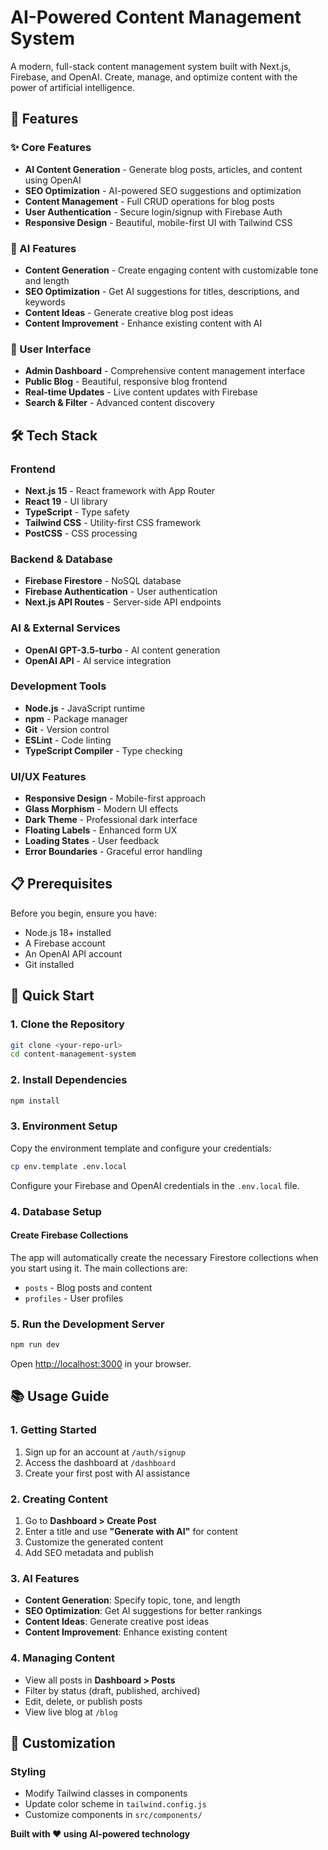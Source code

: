# AI-Powered Content Management System

A modern, full-stack content management system built with Next.js, Firebase, and OpenAI. Create, manage, and optimize content with the power of artificial intelligence.

## 🚀 Features

### ✨ Core Features
- **AI Content Generation** - Generate blog posts, articles, and content using OpenAI
- **SEO Optimization** - AI-powered SEO suggestions and optimization
- **Content Management** - Full CRUD operations for blog posts
- **User Authentication** - Secure login/signup with Firebase Auth
- **Responsive Design** - Beautiful, mobile-first UI with Tailwind CSS

### 🤖 AI Features
- **Content Generation** - Create engaging content with customizable tone and length
- **SEO Optimization** - Get AI suggestions for titles, descriptions, and keywords
- **Content Ideas** - Generate creative blog post ideas
- **Content Improvement** - Enhance existing content with AI

### 📱 User Interface
- **Admin Dashboard** - Comprehensive content management interface
- **Public Blog** - Beautiful, responsive blog frontend
- **Real-time Updates** - Live content updates with Firebase
- **Search & Filter** - Advanced content discovery

## 🛠️ Tech Stack

### Frontend
- **Next.js 15** - React framework with App Router
- **React 19** - UI library
- **TypeScript** - Type safety
- **Tailwind CSS** - Utility-first CSS framework
- **PostCSS** - CSS processing

### Backend & Database
- **Firebase Firestore** - NoSQL database
- **Firebase Authentication** - User authentication
- **Next.js API Routes** - Server-side API endpoints

### AI & External Services
- **OpenAI GPT-3.5-turbo** - AI content generation
- **OpenAI API** - AI service integration

### Development Tools
- **Node.js** - JavaScript runtime
- **npm** - Package manager
- **Git** - Version control
- **ESLint** - Code linting
- **TypeScript Compiler** - Type checking

### UI/UX Features
- **Responsive Design** - Mobile-first approach
- **Glass Morphism** - Modern UI effects
- **Dark Theme** - Professional dark interface
- **Floating Labels** - Enhanced form UX
- **Loading States** - User feedback
- **Error Boundaries** - Graceful error handling

## 📋 Prerequisites

Before you begin, ensure you have:
- Node.js 18+ installed
- A Firebase account
- An OpenAI API account
- Git installed

## 🚀 Quick Start

### 1. Clone the Repository
```bash
git clone <your-repo-url>
cd content-management-system
```

### 2. Install Dependencies
```bash
npm install
```

### 3. Environment Setup
Copy the environment template and configure your credentials:
```bash
cp env.template .env.local
```

Configure your Firebase and OpenAI credentials in the `.env.local` file.

### 4. Database Setup

#### Create Firebase Collections
The app will automatically create the necessary Firestore collections when you start using it. The main collections are:
- `posts` - Blog posts and content
- `profiles` - User profiles

### 5. Run the Development Server
```bash
npm run dev
```

Open [http://localhost:3000](http://localhost:3000) in your browser.

## 📚 Usage Guide

### 1. Getting Started
1. Sign up for an account at `/auth/signup`
2. Access the dashboard at `/dashboard`
3. Create your first post with AI assistance

### 2. Creating Content
1. Go to **Dashboard > Create Post**
2. Enter a title and use **"Generate with AI"** for content
3. Customize the generated content
4. Add SEO metadata and publish

### 3. AI Features
- **Content Generation**: Specify topic, tone, and length
- **SEO Optimization**: Get AI suggestions for better rankings
- **Content Ideas**: Generate creative post ideas
- **Content Improvement**: Enhance existing content

### 4. Managing Content
- View all posts in **Dashboard > Posts**
- Filter by status (draft, published, archived)
- Edit, delete, or publish posts
- View live blog at `/blog`

## 🎨 Customization

### Styling
- Modify Tailwind classes in components
- Update color scheme in `tailwind.config.js`
- Customize components in `src/components/`



**Built with ❤️ using AI-powered technology**